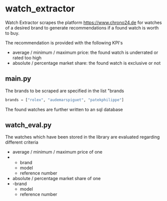 # watch_extractor

Watch Extractor scrapes the platform https://www.chrono24.de for watches of a desired brand to generate recommendations if a found watch is worth to buy.

The recommendation is provided with the following KPI's
- average / minimum / maximum price: the found watch is underrated or rated too high
- absolute / percentage market share: the found watch is exclusive or not

## main.py
The brands to be scraped are specified in the list "brands
```python
brands = ["rolex", "audemarspiguet", "patekphilippe"]
```
The found watches are further written to an sql database

## watch_eval.py
The watches which have been stored in the library are evaluated regarding different criteria
- average / minimum / maximum price of one
- - brand
  - model
  - reference number
- absolute / percentage market share of one
- -brand
  - model
  - reference number

